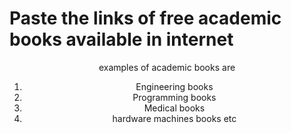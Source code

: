 # Paste the links of free academic books available in internet

<div align="center" markdown="1">

examples of academic books are
1) Engineering books
2) Programming books
3) Medical books
4) hardware machines books etc

